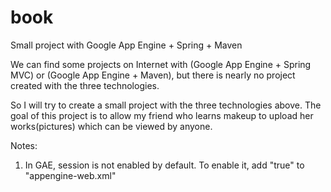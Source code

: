 book
====

Small project with Google App Engine + Spring + Maven

We can find some projects on Internet with (Google App Engine + Spring MVC) or (Google App Engine + Maven),
but there is nearly no project created with the three technologies.

So I will try to create a small project with the three technologies above. The goal of this project is to allow my
friend who learns makeup to upload her works(pictures) which can be viewed by anyone.

Notes:
1. In GAE, session is not enabled by default. To enable it, add "<sessions-enabled>true</sessions-enabled>" to "appengine-web.xml"